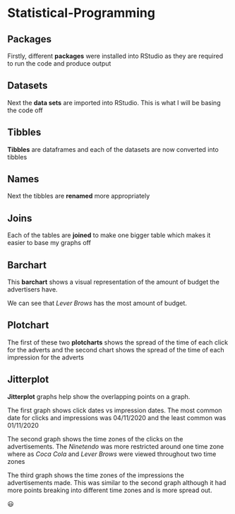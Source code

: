 # Statistical-Programming

## Packages
Firstly, different **packages** were installed into RStudio as they are required to run the code and produce output

## Datasets
Next the **data sets** are imported into RStudio. This is what I will be basing the code off

## Tibbles
**Tibbles** are dataframes and each of the datasets are now converted into tibbles

## Names
Next the tibbles are **renamed** more appropriately 

## Joins
Each of the tables are **joined** to make one bigger table which makes it easier to base my graphs off

## Barchart
This **barchart** shows a visual representation of the amount of budget the advertisers have. 

We can see that *Lever Brows* has the most amount of budget.

## Plotchart
The first of these two **plotcharts** shows the spread of the time of each click for the adverts and the second chart shows the spread of the time of each impression for the adverts

## Jitterplot 
**Jitterplot** graphs help show the overlapping points on a graph. 

The first graph shows click dates vs impression dates. The most common date for clicks and impressions was 04/11/2020 and the least common was 01/11/2020

The second graph shows the time zones of the clicks on the advertisements. The *Ninetendo* was more restricted around one time zone where as *Coca Cola* and *Lever Brows* were viewed throughout two time zones

The third graph shows the time zones of the impressions the advertisements made. This was similar to the second graph although it had more points breaking into different time zones and is more spread out. 

:smiley:
